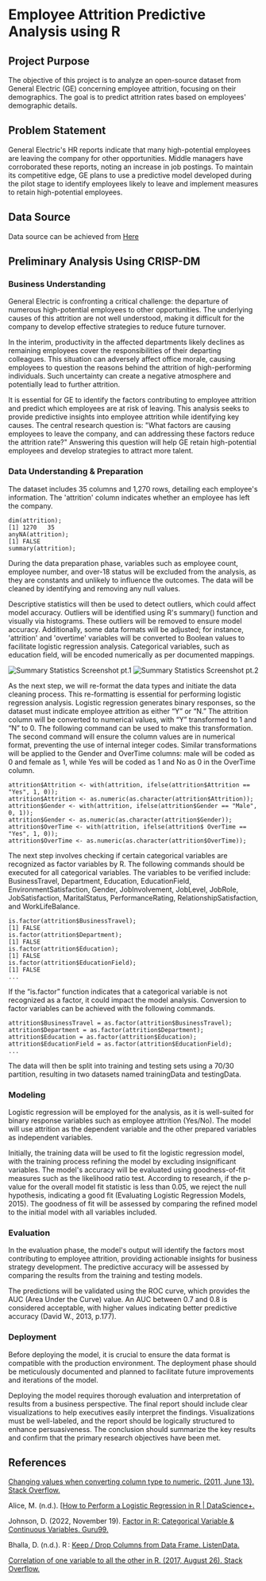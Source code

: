 # Employee Attrition Predictive Analysis using R

## Project Purpose
The objective of this project is to analyze an open-source dataset from General Electric (GE) concerning employee attrition, focusing on their demographics. The goal is to predict attrition rates based on employees' demographic details.

## Problem Statement
General Electric's HR reports indicate that many high-potential employees are leaving the company for other opportunities. Middle managers have corroborated these reports, noting an increase in job postings. To maintain its competitive edge, GE plans to use a predictive model developed during the pilot stage to identify employees likely to leave and implement measures to retain high-potential employees.

## Data Source
Data source can be achieved from [Here](https://https://github.com/dntjdgur/ml-r-employee-attrition/tree/main/data)

## Preliminary Analysis Using CRISP-DM
### Business Understanding
General Electric is confronting a critical challenge: the departure of numerous high-potential employees to other opportunities. The underlying causes of this attrition are not well understood, making it difficult for the company to develop effective strategies to reduce future turnover.

In the interim, productivity in the affected departments likely declines as remaining employees cover the responsibilities of their departing colleagues. This situation can adversely affect office morale, causing employees to question the reasons behind the attrition of high-performing individuals. Such uncertainty can create a negative atmosphere and potentially lead to further attrition.

It is essential for GE to identify the factors contributing to employee attrition and predict which employees are at risk of leaving. This analysis seeks to provide predictive insights into employee attrition while identifying key causes. The central research question is: "What factors are causing employees to leave the company, and can addressing these factors reduce the attrition rate?" Answering this question will help GE retain high-potential employees and develop strategies to attract more talent.

### Data Understanding & Preparation
The dataset includes 35 columns and 1,270 rows, detailing each employee's information. The 'attrition' column indicates whether an employee has left the company.

	dim(attrition);
    [1] 1270   35
    anyNA(attrition);
    [1] FALSE
    summary(attrition);

During the data preparation phase, variables such as employee count, employee number, and over-18 status will be excluded from the analysis, as they are constants and unlikely to influence the outcomes. The data will be cleaned by identifying and removing any null values.

Descriptive statistics will then be used to detect outliers, which could affect model accuracy. Outliers will be identified using R's summary() function and visually via histograms. These outliers will be removed to ensure model accuracy. Additionally, some data formats will be adjusted; for instance, 'attrition' and 'overtime' variables will be converted to Boolean values to facilitate logistic regression analysis. Categorical variables, such as education field, will be encoded numerically as per documented mappings.

![Summary Statistics Screenshot pt.1](https://github.com/dntjdgur/ml-r-employee-attrition/blob/main/images/summary_statistics.png)
![Summary Statistics Screenshot pt.2](https://github.com/dntjdgur/ml-r-employee-attrition/blob/main/images/summary_statistics-2.png)

As the next step, we will re-format the data types and initiate the data cleaning process. This re-formatting is essential for performing logistic regression analysis. Logistic regression generates binary responses, so the dataset must indicate employee attrition as either “Y” or “N.” The attrition column will be converted to numerical values, with “Y” transformed to 1 and “N” to 0. The following command can be used to make this transformation. The second command will ensure the column values are in numerical format, preventing the use of internal integer codes. Similar transformations will be applied to the Gender and OverTime columns: male will be coded as 0 and female as 1, while Yes will be coded as 1 and No as 0 in the OverTime column.

	attrition$Attrition <- with(attrition, ifelse(attrition$Attrition == "Yes", 1, 0));
    attrition$Attrition <- as.numeric(as.character(attrition$Attrition));
    attrition$Gender <- with(attrition, ifelse(attrition$Gender == "Male", 0, 1));
    attrition$Gender <- as.numeric(as.character(attrition$Gender));
    attrition$OverTime <- with(attrition, ifelse(attrition$ OverTime == "Yes", 1, 0));
    attrition$OverTime <- as.numeric(as.character(attrition$OverTime));    

The next step involves checking if certain categorical variables are recognized as factor variables by R. The following commands should be executed for all categorical variables. The variables to be verified include: BusinessTravel, Department, Education, EducationField, EnvironmentSatisfaction, Gender, JobInvolvement, JobLevel, JobRole, JobSatisfaction, MaritalStatus, PerformanceRating, RelationshipSatisfaction, and WorkLifeBalance. 

    is.factor(attrition$BusinessTravel);
    [1] FALSE
    is.factor(attrition$Department);
    [1] FALSE
    is.factor(attrition$Education);
    [1] FALSE
    is.factor(attrition$EducationField);
    [1] FALSE
    ...

If the “is.factor” function indicates that a categorical variable is not recognized as a factor, it could impact the model analysis. Conversion to factor variables can be achieved with the following commands.

    attrition$BusinessTravel = as.factor(attrition$BusinessTravel);
    attrition$Department = as.factor(attrition$Department);
    attrition$Education = as.factor(attrition$Education);
    attrition$EducationField = as.factor(attrition$EducationField);
    ...

The data will then be split into training and testing sets using a 70/30 partition, resulting in two datasets named trainingData and testingData.

### Modeling
Logistic regression will be employed for the analysis, as it is well-suited for binary response variables such as employee attrition (Yes/No). The model will use attrition as the dependent variable and the other prepared variables as independent variables.

Initially, the training data will be used to fit the logistic regression model, with the training process refining the model by excluding insignificant variables. The model's accuracy will be evaluated using goodness-of-fit measures such as the likelihood ratio test. According to research, if the p-value for the overall model fit statistic is less than 0.05, we reject the null hypothesis, indicating a good fit (Evaluating Logistic Regression Models, 2015). The goodness of fit will be assessed by comparing the refined model to the initial model with all variables included.

### Evaluation
In the evaluation phase, the model's output will identify the factors most contributing to employee attrition, providing actionable insights for business strategy development. The predictive accuracy will be assessed by comparing the results from the training and testing models.

The predictions will be validated using the ROC curve, which provides the AUC (Area Under the Curve) value. An AUC between 0.7 and 0.8 is considered acceptable, with higher values indicating better predictive accuracy (David W., 2013, p.177).

### Deployment
Before deploying the model, it is crucial to ensure the data format is compatible with the production environment. The deployment phase should be meticulously documented and planned to facilitate future improvements and iterations of the model.

Deploying the model requires thorough evaluation and interpretation of results from a business perspective. The final report should include clear visualizations to help executives easily interpret the findings. Visualizations must be well-labeled, and the report should be logically structured to enhance persuasiveness. The conclusion should summarize the key results and confirm that the primary research objectives have been met.

## References
[Changing values when converting column type to numeric. (2011, June 13). Stack Overflow.](https://stackoverflow.com/questions/6328771/changing-values-when-converting-column-type-to-numeric)

Alice, M. (n.d.). [[How to Perform a Logistic Regression in R | DataScience+.](https://datascienceplus.com/perform-logistic-regression-in-r/) 

Johnson, D. (2022, November 19). [Factor in R: Categorical Variable & Continuous Variables. Guru99. ](https://www.guru99.com/r-factor-categorical-continuous.html)

Bhalla, D. (n.d.). R : [Keep / Drop Columns from Data Frame. ListenData.](https://www.listendata.com/2015/06/r-keep-drop-columns-from-data-frame.html)

[Correlation of one variable to all the other in R. (2017, August 26). Stack Overflow.](https://stackoverflow.com/questions/45892274/correlation-of-one-variable-to-all-the-other-in-r)

